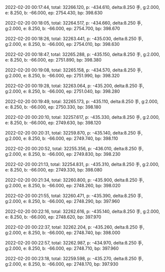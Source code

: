 2022-02-20 00:17:44, total: 32266.120, p: -434.610, delta:8.250 手, g:2.000, e: 8.250, b: -66.000, ep: 2754.430, bp: 398.630

2022-02-20 00:18:05, total: 32264.517, p: -434.660, delta:8.250 手, g:2.000, e: 8.250, b: -66.000, ep: 2754.700, bp: 398.670

2022-02-20 00:18:26, total: 32263.441, p: -435.030, delta:8.250 手, g:2.000, e: 8.250, b: -66.000, ep: 2754.010, bp: 398.630

2022-02-20 00:18:47, total: 32265.288, p: -435.150, delta:8.250 手, g:2.000, e: 8.250, b: -66.000, ep: 2751.890, bp: 398.380

2022-02-20 00:19:08, total: 32265.158, p: -434.570, delta:8.250 手, g:2.000, e: 8.250, b: -66.000, ep: 2751.990, bp: 398.320

2022-02-20 00:19:28, total: 32263.064, p: -435.200, delta:8.250 手, g:2.000, e: 8.250, b: -66.000, ep: 2751.040, bp: 398.280

2022-02-20 00:19:49, total: 32265.173, p: -435.110, delta:8.250 手, g:2.000, e: 8.250, b: -66.000, ep: 2750.330, bp: 398.180

2022-02-20 00:20:10, total: 32257.617, p: -435.330, delta:8.250 手, g:2.000, e: 8.250, b: -66.000, ep: 2749.630, bp: 398.120

2022-02-20 00:20:31, total: 32259.870, p: -435.140, delta:8.250 手, g:2.000, e: 8.250, b: -66.000, ep: 2749.740, bp: 398.110

2022-02-20 00:20:52, total: 32255.356, p: -436.010, delta:8.250 手, g:2.000, e: 8.250, b: -66.000, ep: 2749.830, bp: 398.230

2022-02-20 00:21:13, total: 32254.831, p: -435.310, delta:8.250 手, g:2.000, e: 8.250, b: -66.000, ep: 2749.330, bp: 398.080

2022-02-20 00:21:34, total: 32260.800, p: -435.900, delta:8.250 手, g:2.000, e: 8.250, b: -66.000, ep: 2748.260, bp: 398.020

2022-02-20 00:21:55, total: 32260.471, p: -435.390, delta:8.250 手, g:2.000, e: 8.250, b: -66.000, ep: 2748.290, bp: 397.960

2022-02-20 00:22:16, total: 32262.616, p: -435.140, delta:8.250 手, g:2.000, e: 8.250, b: -66.000, ep: 2748.620, bp: 397.970

2022-02-20 00:22:37, total: 32262.204, p: -435.260, delta:8.250 手, g:2.000, e: 8.250, b: -66.000, ep: 2748.740, bp: 398.000

2022-02-20 00:22:57, total: 32262.987, p: -434.970, delta:8.250 手, g:2.000, e: 8.250, b: -66.000, ep: 2748.710, bp: 397.960

2022-02-20 00:23:18, total: 32259.598, p: -435.270, delta:8.250 手, g:2.000, e: 8.250, b: -66.000, ep: 2748.170, bp: 397.930